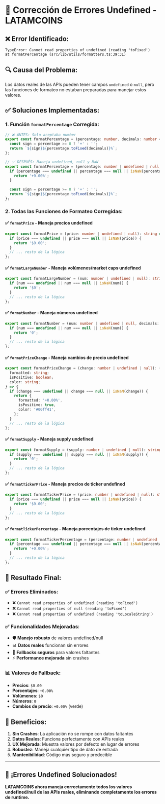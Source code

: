 # 🔧 Corrección de Errores Undefined - LATAMCOINS

## ❌ **Error Identificado:**
```
TypeError: Cannot read properties of undefined (reading 'toFixed')
at formatPercentage (src/lib/utils/formatters.ts:39:31)
```

## 🔍 **Causa del Problema:**
Los datos reales de las APIs pueden tener campos `undefined` o `null`, pero las funciones de formateo no estaban preparadas para manejar estos valores.

## ✅ **Soluciones Implementadas:**

### 1. **Función `formatPercentage` Corregida:**
```typescript
// ❌ ANTES: Solo aceptaba number
export const formatPercentage = (percentage: number, decimals: number = 2): string => {
  const sign = percentage >= 0 ? '+' : '';
  return `${sign}${percentage.toFixed(decimals)}%`;
};

// ✅ DESPUÉS: Maneja undefined, null y NaN
export const formatPercentage = (percentage: number | undefined | null, decimals: number = 2): string => {
  if (percentage === undefined || percentage === null || isNaN(percentage)) {
    return '+0.00%';
  }
  
  const sign = percentage >= 0 ? '+' : '';
  return `${sign}${percentage.toFixed(decimals)}%`;
};
```

### 2. **Todas las Funciones de Formateo Corregidas:**

#### ✅ **`formatPrice`** - Maneja precios undefined
```typescript
export const formatPrice = (price: number | undefined | null): string => {
  if (price === undefined || price === null || isNaN(price)) {
    return '$0.00';
  }
  // ... resto de la lógica
};
```

#### ✅ **`formatLargeNumber`** - Maneja volúmenes/market caps undefined
```typescript
export const formatLargeNumber = (num: number | undefined | null): string => {
  if (num === undefined || num === null || isNaN(num)) {
    return '$0';
  }
  // ... resto de la lógica
};
```

#### ✅ **`formatNumber`** - Maneja números undefined
```typescript
export const formatNumber = (num: number | undefined | null, decimals: number = 0): string => {
  if (num === undefined || num === null || isNaN(num)) {
    return '0';
  }
  // ... resto de la lógica
};
```

#### ✅ **`formatPriceChange`** - Maneja cambios de precio undefined
```typescript
export const formatPriceChange = (change: number | undefined | null): {
  formatted: string;
  isPositive: boolean;
  color: string;
} => {
  if (change === undefined || change === null || isNaN(change)) {
    return {
      formatted: '+0.00%',
      isPositive: true,
      color: '#00ff41',
    };
  }
  // ... resto de la lógica
};
```

#### ✅ **`formatSupply`** - Maneja supply undefined
```typescript
export const formatSupply = (supply: number | undefined | null): string => {
  if (supply === undefined || supply === null || isNaN(supply)) {
    return '0';
  }
  // ... resto de la lógica
};
```

#### ✅ **`formatTickerPrice`** - Maneja precios de ticker undefined
```typescript
export const formatTickerPrice = (price: number | undefined | null): string => {
  if (price === undefined || price === null || isNaN(price)) {
    return '$0.00';
  }
  // ... resto de la lógica
};
```

#### ✅ **`formatTickerPercentage`** - Maneja porcentajes de ticker undefined
```typescript
export const formatTickerPercentage = (percentage: number | undefined | null): string => {
  if (percentage === undefined || percentage === null || isNaN(percentage)) {
    return '+0.00%';
  }
  // ... resto de la lógica
};
```

## 🎯 **Resultado Final:**

### ✅ **Errores Eliminados:**
- ❌ `Cannot read properties of undefined (reading 'toFixed')`
- ❌ `Cannot read properties of null (reading 'toFixed')`
- ❌ `Cannot read properties of undefined (reading 'toLocaleString')`

### ✅ **Funcionalidades Mejoradas:**
- 🛡️ **Manejo robusto** de valores undefined/null
- 📊 **Datos reales** funcionan sin errores
- 🔄 **Fallbacks seguros** para valores faltantes
- ⚡ **Performance mejorada** sin crashes

### 📊 **Valores de Fallback:**
- **Precios**: `$0.00`
- **Porcentajes**: `+0.00%`
- **Volúmenes**: `$0`
- **Números**: `0`
- **Cambios de precio**: `+0.00%` (verde)

## 🚀 **Beneficios:**

1. **Sin Crashes**: La aplicación no se rompe con datos faltantes
2. **Datos Reales**: Funciona perfectamente con APIs reales
3. **UX Mejorada**: Muestra valores por defecto en lugar de errores
4. **Robustez**: Maneja cualquier tipo de dato de entrada
5. **Mantenibilidad**: Código más seguro y predecible

---

## 🎉 **¡Errores Undefined Solucionados!**

**LATAMCOINS ahora maneja correctamente todos los valores undefined/null de las APIs reales, eliminando completamente los errores de runtime.**
